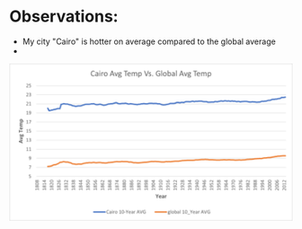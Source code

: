 # Observations:
- My city "Cairo" is hotter on average compared to the global average
- 
![alt text](https://github.com/khaledGamal97/Exploring-Weather-Trends/blob/main/2.Processing%20the%20data/Cairo%20Avg%20temp%20Vs%20Global%20Avg%20temp.png?raw=true)
